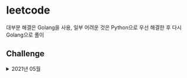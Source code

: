# leetcode
대부분 해결은 Golang을 사용, 일부 어려운 것은 Python으로 우선 해결한 후 다시 Golang으로 풀이

## Challenge
<details>
<summary>2021년 05월</summary>

### Week 1

+ Lock: [Number of Connected Components in an Undirected Graph](./challenge/202105/week1/lock_Number_of_Connected_Components_in_an_Undirected_Graph/main.go)
+ 05.01: [Prefix and Suffix Search](./challenge/202105/week1/01_Prefix_and_Suffix_Search/main.go), (*[Python](./challenge/202105/week1/01_Prefix_and_Suffix_Search/main.py)*)
+ 05.02: [Course Schedule III](./challenge/202105/week1/02_Course_Schedule_iii/main.go), (*[Brute Force](https://github.com/GzuPark/leetcode/blob/d472fa889244c87b215e55c713ceb4db231d4f41/challenge/202105/week1/02_Course_Schedule_iii/main.go), [Heap 구현](https://github.com/GzuPark/leetcode/blob/1684b07c66b455daf0b874aa69609c6e385702fa/challenge/202105/week1/02_Course_Schedule_iii/main.go)*)
+ 05.03: [Running Sum of 1d Array](./challenge/202105/week1/03_Running_Sum_of_1d_Array/main.go)
+ 05.04: [Non-decreasing Array](./challenge/202105/week1/04_Non-decreasing_Array/main.go)
+ 05.05: [Jump Game II](./challenge/202105/week1/05_Jump_Game_ii/main.go)
+ 05.06: [Convert Sorted List to Binary Search Tree](./challenge/202105/week1/06_Convert_Sorted_List_to_Binary_Search_Tree/main.go)
+ 05.07: [Delete Operation for Two Strings](./challenge/202105/week1/07_Delete_Operation_for_Two_Strings/main.go)

### Week 2

+ Lock: [Put Boxes Into the Warehouse I](./challenge/202105/week2/lock_Put_Boxes_Into_the_Warehouse_i/main.go)
+ 05.08: [Super Palindromes](./challenge/202105/week2/08_Super_Palindromes/main.go)

</details>
